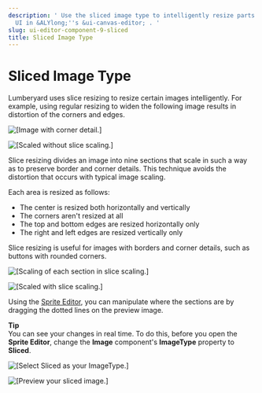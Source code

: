 ```yaml
---
description: ' Use the sliced image type to intelligently resize parts of your game
  UI in &ALYlong;''s &ui-canvas-editor; . '
slug: ui-editor-component-9-sliced
title: Sliced Image Type
---
```

# Sliced Image Type<a name="ui-editor-component-9-sliced"></a>

Lumberyard uses slice resizing to resize certain images intelligently\. For example, using regular resizing to widen the following image results in distortion of the corners and edges\.

![\[Image with corner detail.\]](/images/userguide/game_ui_editor/ui-editor-component-9-sliced-1.png)

![\[Scaled without slice scaling.\]](/images/userguide/game_ui_editor/ui-editor-component-9-sliced-3.gif)

Slice resizing divides an image into nine sections that scale in such a way as to preserve border and corner details\. This technique avoids the distortion that occurs with typical image scaling\. 

Each area is resized as follows:
+ The center is resized both horizontally and vertically
+ The corners aren't resized at all
+ The top and bottom edges are resized horizontally only
+ The right and left edges are resized vertically only

Slice resizing is useful for images with borders and corner details, such as buttons with rounded corners\.

![\[Scaling of each section in slice scaling.\]](/images/userguide/game_ui_editor/ui-editor-component-9-sliced-2.png)

![\[Scaled with slice scaling.\]](/images/userguide/game_ui_editor/ui-editor-component-9-sliced-4.gif)

Using the [Sprite Editor](ui-editor-sprite-editor.md), you can manipulate where the sections are by dragging the dotted lines on the preview image\.

**Tip**  
You can see your changes in real time\. To do this, before you open the **Sprite Editor**, change the **Image** component's **ImageType** property to **Sliced**\.

![\[Select Sliced as your ImageType.\]](/images/userguide/game_ui_editor/ui-editor-sprite-editor-3.png)

![\[Preview your sliced image.\]](/images/userguide/game_ui_editor/ui-editor-sprite-editor-3.gif)